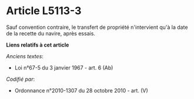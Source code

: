 # Article L5113-3

Sauf convention contraire, le transfert de propriété n'intervient qu'à la date de la recette du navire, après essais.

**Liens relatifs à cet article**

_Anciens textes_:

  - Loi n°67-5 du 3 janvier 1967 - art. 6 (Ab)

_Codifié par_:

  - Ordonnance n°2010-1307 du 28 octobre 2010 - art. (V)
